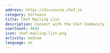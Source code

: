 ```yaml
---
address: https://discourse.chef.io
category: Software
title: Chef Mailing List
description: Connect with the Chef Community
userCount: 4645
icon: chef-mailing-list.png
activity: medium
language: en
---
```

